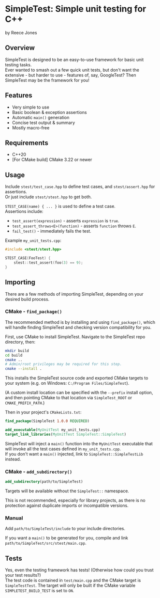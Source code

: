 # SimpleTest: Simple unit testing for C++

by Reece Jones

## Overview

SimpleTest is designed to be an easy-to-use framework for basic unit testing tasks.  
Ever wanted to smash out a few quick unit tests, but don't want the extensive - but harder to use - features of, say, GoogleTest? Then SimpleTest may be the framework for you!

## Features

 - Very simple to use
 - Basic boolean & exception assertions
 - Automatic `main()` generation
 - Concise test output & summary
 - Mostly macro-free

## Requirements

 - C++20
 - [For CMake build] CMake 3.22 or newer

## Usage

Include `stest/test_case.hpp` to define test cases, and `stest/assert.hpp` for assertions.  
Or just include `stest/stest.hpp` to get both.

`STEST_CASE(name) { ... }` is used to define a test case.  
Assertions include:

 - `test_assert(expression)` - asserts `expression` is `true`.
 - `test_assert_throws<E>(function)` - asserts `function` throws `E`.
 - `fail_test()` - immediately fails the test.

Example `my_unit_tests.cpp`:

```c++
#include <stest/stest.hpp>

STEST_CASE(FooTest) {
    stest::test_assert(foo(3) == 9);
}
```

## Importing

There are a few methods of importing SimpleTest, depending on your desired build process.

### CMake - `find_package()`

The recommended method is by installing and using `find_package()`, which will handle finding SimpleTest and checking version compatibility for you.

First, use CMake to install SimpleTest. Navigate to the SimpleTest repo directory, then:

```bash
mkdir build
cd build
cmake ..
# Admin/root privileges may be required for this step.
cmake --install .
```

This installs the SimpleTest source code and exported CMake targets to your system (e.g. on Windows: `C:/Program Files/SimpleTest`).

(A custom install location can be specified with the `--prefix` install option, and then pointing CMake to that location via `SimpleTest_ROOT` or `CMAKE_PREFIX_PATH`.)

Then in your project's `CMakeLists.txt`:

```cmake
find_package(SimpleTest 1.0.0 REQUIRED)

add_executable(MyUnitTest my_unit_tests.cpp)
target_link_libraries(MyUnitTest SimpleTest::SimpleTest)
```

SimpleTest will inject a `main()` function into the `MyUnitTest` executable that will invoke all the test cases defined in `my_unit_tests.cpp`.  
If you don't want a `main()` injected, link to `SimpleTest::SimpleTestLib` instead.

### CMake - `add_subdirectory()`

```cmake
add_subdirectory(path/to/SimpleTest)
```

Targets will be available without the `SimpleTest::` namespace.

This is not recommended, especially for library projects, as there is no protection against duplicate imports or incompatible versions.

### Manual

Add `path/to/SimpleTest/include` to your include directories.

If you want a `main()` to be generated for you, compile and link `path/to/SimpleTest/src/stest/main.cpp`.

## Tests

Yes, even the testing framework has tests! (Otherwise how could you trust your test results?)  
The test code is contained in `test/main.cpp` and the CMake target is `SimpleTestTest`. The target will only be built if the CMake variable `SIMPLETEST_BUILD_TEST` is set to `ON`.
